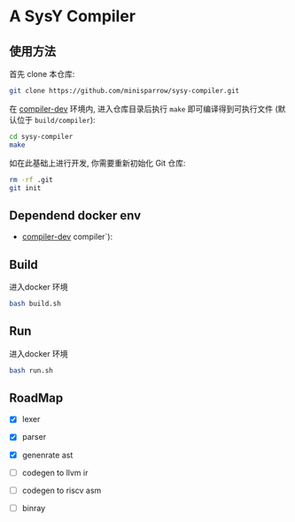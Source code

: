# A SysY Compiler  

## 使用方法

首先 clone 本仓库:

```sh
git clone https://github.com/minisparrow/sysy-compiler.git
```

在 [compiler-dev](https://github.com/pku-minic/compiler-dev) 环境内, 进入仓库目录后执行 `make` 即可编译得到可执行文件 (默认位于 `build/compiler`):

```sh
cd sysy-compiler 
make
```

如在此基础上进行开发, 你需要重新初始化 Git 仓库:

```sh
rm -rf .git
git init
```

## Dependend docker env  
- [compiler-dev](https://github.com/pku-minic/compiler-dev) compiler`):

## Build

进入docker 环境
```sh
bash build.sh 
```

## Run 

进入docker 环境
```sh
bash run.sh 
```

## RoadMap

- [x] lexer 
- [x] parser 
- [x] genenrate ast 
- [ ] codegen to llvm ir 
- [ ] codegen to riscv asm 
- [ ] binray


